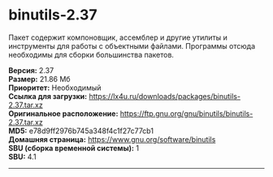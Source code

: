 # binutils-2.37
Пакет содержит компоновщик, ассемблер и другие утилиты и инструменты для работы с объектными файлами. Программы отсюда необходимы для сборки большинства пакетов.

**Версия:** 2.37<br />
**Размер:** 21.86 Мб<br />
**Приоритет:** Необходимый<br />
**Ссылка для загрузки:** https://lx4u.ru/downloads/packages/binutils-2.37.tar.xz<br />
**Оригинальное расположение:** https://ftp.gnu.org/gnu/binutils/binutils-2.37.tar.xz<br/>
**MD5:** e78d9ff2976b745a348f4c1f27c77cb1<br />
**Домашняя страница:** https://www.gnu.org/software/binutils
<br />**SBU (сборка временной системы):** 1<br />
**SBU:** 4.1

***
